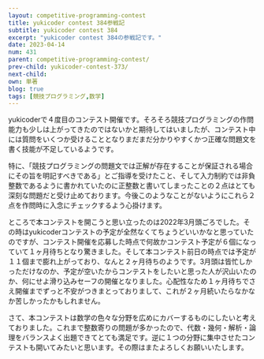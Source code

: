 ```yaml
---
layout: competitive-programming-contest
title: yukicoder contest 384参戦記
subtitle: yukicoder contest 384
excerpt: "yukicoder contest 384の参戦記です。"
date: 2023-04-14
num: 431
parent: competitive-programming-contest/
prev-child: yukicoder-contest-373/
next-child: 
own: 単著
blog: true
tags: [競技プログラミング,数学]
---
```


yukicoderで４度目のコンテスト開催です。そろそろ競技プログラミングの作問能力も少しは上がってきたのではないかと期待してはいましたが、コンテスト中には質問をいくつか受けることとなりまだまだ分かりやすくかつ正確な問題文を書く技能が不足しているようです。

特に、「競技プログラミングの問題文では正解が存在することが保証される場合にその旨を明記すべきである」とご指導を受けたこと、そして入力制約では非負整数であるように書かれていたのに正整数と書いてしまったことの２点はとても深刻な問題だと受け止めております。今後このようなことがないようにこれら２点を作問時に入念にチェックするよう心掛けます。

ところで本コンテストを開こうと思い立ったのは2022年3月頭ごろでした。その時はyukicoderコンテストの予定が全然なくてちょうどいいかなと思っていたのですが、コンテスト開催を応募した時点で何故かコンテスト予定が６個になっていて１ヶ月待ちとなり驚きました。そして本コンテスト前日の時点では予定が１１個まで膨れ上がっており、なんと２ヶ月待ちのようです。3月頭は皆忙しかっただけなのか、予定が空いたからコンテストをしたいと思った人が沢山いたのか、何にせよ滑り込みセーフの開催となりました。心配性なため１ヶ月待ちでさえ開催までずっと不安がつきまとっておりまして、これが２ヶ月続いたらなかなか苦しかったかもしれません。

さて、本コンテストは数学の色々な分野を広めにカバーするものにしたいと考えておりました。これまで整数寄りの問題が多かったので、代数・幾何・解析・論理をバランスよく出題できてとても満足です。逆に１つの分野に集中させたコンテストも開いてみたいと思います。その際はまたよろしくお願いいたします。
